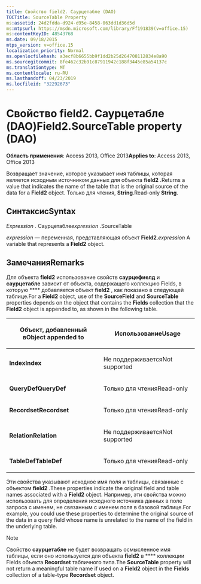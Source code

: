 ```yaml
---
title: Свойство field2. Саурцетабле (DAO)
TOCTitle: SourceTable Property
ms:assetid: 24d2fdda-d924-d95e-8458-063dd1d36d5d
ms:mtpsurl: https://msdn.microsoft.com/library/Ff191839(v=office.15)
ms:contentKeyID: 48543768
ms.date: 09/18/2015
mtps_version: v=office.15
localization_priority: Normal
ms.openlocfilehash: a3ecf8b6655bb9f1dd2b25d264708112834e8a90
ms.sourcegitcommit: 8fe462c32b91c87911942c188f3445e85a54137c
ms.translationtype: MT
ms.contentlocale: ru-RU
ms.lasthandoff: 04/23/2019
ms.locfileid: "32292673"
---
```

# <a name="field2sourcetable-property-dao"></a><span data-ttu-id="ff2f9-102">Свойство field2. Саурцетабле (DAO)</span><span class="sxs-lookup"><span data-stu-id="ff2f9-102">Field2.SourceTable property (DAO)</span></span>


<span data-ttu-id="ff2f9-103">**Область применения**: Access 2013, Office 2013</span><span class="sxs-lookup"><span data-stu-id="ff2f9-103">**Applies to**: Access 2013, Office 2013</span></span>

<span data-ttu-id="ff2f9-104">Возвращает значение, которое указывает имя таблицы, которая является исходным источником данных для объекта **field2** .</span><span class="sxs-lookup"><span data-stu-id="ff2f9-104">Returns a value that indicates the name of the table that is the original source of the data for a **Field2** object.</span></span> <span data-ttu-id="ff2f9-105">Только для чтения, **String**.</span><span class="sxs-lookup"><span data-stu-id="ff2f9-105">Read-only **String**.</span></span>

## <a name="syntax"></a><span data-ttu-id="ff2f9-106">Синтаксис</span><span class="sxs-lookup"><span data-stu-id="ff2f9-106">Syntax</span></span>

<span data-ttu-id="ff2f9-107">*Expression* . Саурцетабле</span><span class="sxs-lookup"><span data-stu-id="ff2f9-107">*expression* .SourceTable</span></span>

<span data-ttu-id="ff2f9-108">*expression* — переменная, представляющая объект **Field2**.</span><span class="sxs-lookup"><span data-stu-id="ff2f9-108">*expression* A variable that represents a **Field2** object.</span></span>

## <a name="remarks"></a><span data-ttu-id="ff2f9-109">Замечания</span><span class="sxs-lookup"><span data-stu-id="ff2f9-109">Remarks</span></span>

<span data-ttu-id="ff2f9-110">Для объекта **field2** использование свойств **саурцефиелд** и **саурцетабле** зависит от объекта, содержащего коллекцию Fields, в которую \*\*\*\* добавляется объект **field2** , как показано в следующей таблице.</span><span class="sxs-lookup"><span data-stu-id="ff2f9-110">For a **Field2** object, use of the **SourceField** and **SourceTable** properties depends on the object that contains the **Fields** collection that the **Field2** object is appended to, as shown in the following table.</span></span>

<table>
<colgroup>
<col style="width: 50%" />
<col style="width: 50%" />
</colgroup>
<thead>
<tr class="header">
<th><p><span data-ttu-id="ff2f9-111">Объект, добавленный в</span><span class="sxs-lookup"><span data-stu-id="ff2f9-111">Object appended to</span></span></p></th>
<th><p><span data-ttu-id="ff2f9-112">Использование</span><span class="sxs-lookup"><span data-stu-id="ff2f9-112">Usage</span></span></p></th>
</tr>
</thead>
<tbody>
<tr class="odd">
<td><p><span data-ttu-id="ff2f9-113"><strong>Index</strong></span><span class="sxs-lookup"><span data-stu-id="ff2f9-113"><strong>Index</strong></span></span></p></td>
<td><p><span data-ttu-id="ff2f9-114">Не поддерживается</span><span class="sxs-lookup"><span data-stu-id="ff2f9-114">Not supported</span></span></p></td>
</tr>
<tr class="even">
<td><p><span data-ttu-id="ff2f9-115"><strong>QueryDef</strong></span><span class="sxs-lookup"><span data-stu-id="ff2f9-115"><strong>QueryDef</strong></span></span></p></td>
<td><p><span data-ttu-id="ff2f9-116">Только для чтения</span><span class="sxs-lookup"><span data-stu-id="ff2f9-116">Read-only</span></span></p></td>
</tr>
<tr class="odd">
<td><p><span data-ttu-id="ff2f9-117"><strong>Recordset</strong></span><span class="sxs-lookup"><span data-stu-id="ff2f9-117"><strong>Recordset</strong></span></span></p></td>
<td><p><span data-ttu-id="ff2f9-118">Только для чтения</span><span class="sxs-lookup"><span data-stu-id="ff2f9-118">Read-only</span></span></p></td>
</tr>
<tr class="even">
<td><p><span data-ttu-id="ff2f9-119"><strong>Relation</strong></span><span class="sxs-lookup"><span data-stu-id="ff2f9-119"><strong>Relation</strong></span></span></p></td>
<td><p><span data-ttu-id="ff2f9-120">Не поддерживается</span><span class="sxs-lookup"><span data-stu-id="ff2f9-120">Not supported</span></span></p></td>
</tr>
<tr class="odd">
<td><p><span data-ttu-id="ff2f9-121"><strong>TableDef</strong></span><span class="sxs-lookup"><span data-stu-id="ff2f9-121"><strong>TableDef</strong></span></span></p></td>
<td><p><span data-ttu-id="ff2f9-122">Только для чтения</span><span class="sxs-lookup"><span data-stu-id="ff2f9-122">Read-only</span></span></p></td>
</tr>
</tbody>
</table>


<span data-ttu-id="ff2f9-123">Эти свойства указывают исходное имя поля и таблицы, связанные с объектом **field2** .</span><span class="sxs-lookup"><span data-stu-id="ff2f9-123">These properties indicate the original field and table names associated with a **Field2** object.</span></span> <span data-ttu-id="ff2f9-124">Например, эти свойства можно использовать для определения исходного источника данных в поле запроса с именем, не связанным с именем поля в базовой таблице.</span><span class="sxs-lookup"><span data-stu-id="ff2f9-124">For example, you could use these properties to determine the original source of the data in a query field whose name is unrelated to the name of the field in the underlying table.</span></span>


> [!NOTE]
> <span data-ttu-id="ff2f9-125">Свойство **саурцетабле** не будет возвращать осмысленное имя таблицы, если оно используется для объекта **field2** в \*\*\*\* коллекции Fields объекта **Recordset** табличного типа.</span><span class="sxs-lookup"><span data-stu-id="ff2f9-125">The **SourceTable** property will not return a meaningful table name if used on a **Field2** object in the **Fields** collection of a table-type **Recordset** object.</span></span>


